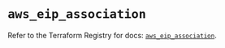 # `aws_eip_association`

Refer to the Terraform Registry for docs: [`aws_eip_association`](https://registry.terraform.io/providers/hashicorp/aws/6.0.0/docs/resources/eip_association).
